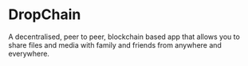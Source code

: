# DropChain
A decentralised, peer to peer, blockchain based app that allows you to share files and media with family and friends from anywhere and everywhere.